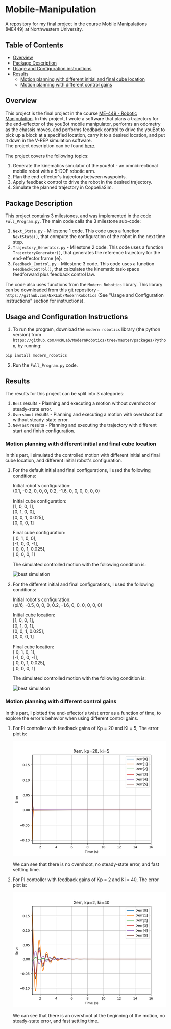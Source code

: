 # Mobile-Manipulation

A repository for my final project in the course Mobile Manipulations (ME449) at Northwestern University.

## Table of Contents

- [Overview](#overview)
- [Package Description](#package-description)
- [Usage and Configuration instructions](#usage-and-configuration-instructions)
- [Results](#results)
  - [Motion planning with different initial and final cube location](#motion-planning-with-different-initial-and-final-cube-location)
  - [Motion planning with different control gains](#motion-planning-with-different-control-gains)

## Overview

This project is the final project in the course [ME-449 - Robotic Manipulation](http://hades.mech.northwestern.edu/index.php/ME_449_Robotic_Manipulation). In this project, I wrote a software that plans a trajectory for the end-effector of the youBot mobile manipulator, performs an odometry as the chassis moves, and performs feedback control to drive the youBot to pick up a block at a specified location, carry it to a desired location, and put it down in the V-REP simulation software.<br>
The project description can be found [here](http://hades.mech.northwestern.edu/index.php/Mobile_Manipulation_Capstone#Milestone_1:_youBot_Kinematics_Simulator_and_csv_Output).

The project covers the following topics:<br>

1. Generate the kinematics simulator of the youBot - an omnidirectional mobile robot with a 5-DOF robotic arm.<br>
2. Plan the end-effector's trajectory between waypoints.<br>
3. Apply feedback control to drive the robot in the desired trajectory.<br>
4. Simulate the planned trajectory in CoppeliaSim.<br>

## Package Description

This project contains 3 milestones, and was implemented in the code `Full_Program.py`. The main code calls the 3 milestone sub-code:<br>

1. `Next_State.py` - Milestone 1 code. This code uses a function `NextState()`, that compute the configuration of the robot in the next time step.<br>
2. `Trajectory_Generator.py` - Milestone 2 code. This code uses a function `TrajectoryGenerator()`, that generates the reference trajectory for the end-effector frame {e}.<br>
3. `Feedback_Control.py` - Milestone 3 code. This code uses a function `FeedbackControl()`, that calculates the kinematic task-space feedforward plus feedback control law.<br>

The code also uses functions from the `Modern Robotics` library. This library can be downloaded from this git repository - `https://github.com/NxRLab/ModernRobotics` (See "Usage and Configuration instructions" section for instructions).

## Usage and Configuration Instructions

1. To run the program, download the `modern robotics` library (the python version) from `https://github.com/NxRLab/ModernRobotics/tree/master/packages/Python`, by running:

```
pip install modern_robotics
```

2. Run the `Full_Program.py` code.

## Results

The results for this project can be split into 3 categories:

1. `Best` results - Planning and executing a motion without overshoot or steady-state error.<br>
2. `Overshoot` results - Planning and executing a motion with overshoot but without steady-state error.<br>
3. `NewTast` results - Planning and executing the trajectory with different start and finish configuration.<br>

### Motion planning with different initial and final cube location

In this part, I simulated the controlled motion with different initial and final cube location, and different initial robot's configuration.

1. For the default initial and final configurations, I used the following conditions:

   Initial robot's configuration:<br>
   (0.1, -0.2, 0, 0, 0, 0.2, -1.6, 0, 0, 0, 0, 0, 0)

   Initial cube configuration:<br>
   [1, 0, 0, 1],<br>
   [0, 1, 0, 0],<br>
   [0, 0, 1, 0.025],<br>
   [0, 0, 0, 1]

   Final cube configuration:<br>
   [ 0, 1, 0, 0],<br>
   [-1, 0, 0, -1],<br>
   [ 0, 0, 1, 0.025],<br>
   [ 0, 0, 0, 1]<br>

   The simulated controlled motion with the following condition is:

   ![best simulation](https://github.com/YaelBenShalom/Mobile-Manipulation/blob/main/results/best/best.gif)

2. For the different initial and final configurations, I used the following conditions:

   Initial robot's configuration:<br>
   (pi/6, -0.5, 0, 0, 0, 0.2, -1.6, 0, 0, 0, 0, 0, 0)

   Initial cube location:<br>
   [1, 0, 0, 1],<br>
   [0, 1, 0, 1],<br>
   [0, 0, 1, 0.025],<br>
   [0, 0, 0, 1]

   Final cube location:<br>
   [ 0, 1, 0, 1],<br>
   [-1, 0, 0, -1],<br>
   [ 0, 0, 1, 0.025],<br>
   [ 0, 0, 0, 1]<br>

   The simulated controlled motion with the following condition is:

   ![best simulation](https://github.com/YaelBenShalom/Mobile-Manipulation/blob/main/results/newTask/newTask.gif)

### Motion planning with different control gains

In this part, I plotted the end-effector's twist error as a function of time, to explore the error's behavior when using different control gains.

1. For PI controller with feedback gains of Kp = 20 and Ki = 5, The error plot is:

   ![Xerr ,kp=20, ki=5](https://github.com/YaelBenShalom/Mobile-Manipulation/blob/main/results/best/Xerr%2Ckp%3D20%2Cki%3D5.png)

   We can see that there is no overshoot, no steady-state error, and fast settling time.

2. For PI controller with feedback gains of Kp = 2 and Ki = 40, The error plot is:

   ![Xerr, kp=2, ki=40.png](https://github.com/YaelBenShalom/Mobile-Manipulation/blob/main/results/overshoot/Xerr%2Ckp%3D2%2Cki%3D40.png)

   We can see that there is an overshoot at the beginning of the motion, no steady-state error, and fast settling time.
